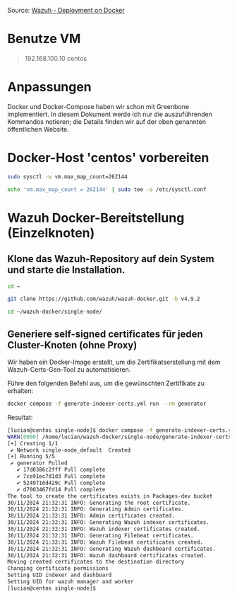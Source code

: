 Source: [Wazuh - Deployment on Docker](https://documentation.wazuh.com/current/deployment-options/docker/index.html)

# Benutze VM

> 192.168.100.10   centos

# Anpassungen

Docker und Docker-Compose haben wir schon mit Greenbone implementiert. In diesem Dokument werde ich nur die auszuführenden Kommandos notieren; die Details finden wir auf der oben genannten öffentlichen Website.

# Docker-Host 'centos' vorbereiten
```bash
sudo sysctl -w vm.max_map_count=262144
```
```bash
echo 'vm.max_map_count = 262144' | sudo tee -a /etc/sysctl.conf
```

# Wazuh Docker-Bereitstellung (Einzelknoten)

## Klone das Wazuh-Repository auf dein System und starte die Installation. 

```bash
cd ~
```
```bash
git clone https://github.com/wazuh/wazuh-docker.git -b v4.9.2
```
```bash
cd ~/wazuh-docker/single-node/
```

## Generiere self-signed certificates für jeden Cluster-Knoten (ohne Proxy)

Wir haben ein Docker-Image erstellt, um die Zertifikatserstellung mit dem Wazuh-Certs-Gen-Tool zu automatisieren.

Führe den folgenden Befehl aus, um die gewünschten Zertifikate zu erhalten:

```bash
docker compose -f generate-indexer-certs.yml run --rm generator
```

Resultat:

```bash
[lucian@centos single-node]$ docker compose -f generate-indexer-certs.yml run --rm generator
WARN[0000] /home/lucian/wazuh-docker/single-node/generate-indexer-certs.yml: the attribute `version` is obsolete, it will be ignored, please remove it to avoid potential confusion
[+] Creating 1/1
 ✔ Network single-node_default  Created                                                                                   0.2s
[+] Running 5/5
 ✔ generator Pulled                                                                                                       6.4s
   ✔ 17d0386c2fff Pull complete                                                                                           3.1s
   ✔ 7ce91ec7d1d3 Pull complete                                                                                           3.7s
   ✔ 5249716d429c Pull complete                                                                                           3.7s
   ✔ d7003467fd14 Pull complete                                                                                           3.8s
The tool to create the certificates exists in Packages-dev bucket
30/11/2024 21:32:31 INFO: Generating the root certificate.
30/11/2024 21:32:31 INFO: Generating Admin certificates.
30/11/2024 21:32:31 INFO: Admin certificates created.
30/11/2024 21:32:31 INFO: Generating Wazuh indexer certificates.
30/11/2024 21:32:31 INFO: Wazuh indexer certificates created.
30/11/2024 21:32:31 INFO: Generating Filebeat certificates.
30/11/2024 21:32:31 INFO: Wazuh Filebeat certificates created.
30/11/2024 21:32:31 INFO: Generating Wazuh dashboard certificates.
30/11/2024 21:32:31 INFO: Wazuh dashboard certificates created.
Moving created certificates to the destination directory
Changing certificate permissions
Setting UID indexer and dashboard
Setting UID for wazuh manager and worker
[lucian@centos single-node]$
```
